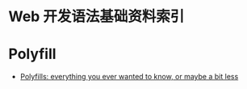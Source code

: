 # Web 开发语法基础资料索引

# Polyfill

- [Polyfills: everything you ever wanted to know, or maybe a bit less](http://6me.us/Yffla1)